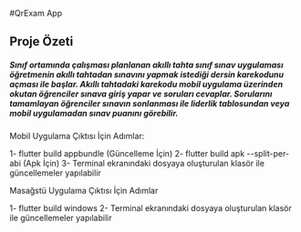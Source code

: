#QrExam App


## Proje Özeti

##### Sınıf ortamında çalışması planlanan akıllı tahta sınıf sınav uygulaması öğretmenin akıllı tahtadan sınavını yapmak istediği dersin karekodunu açması ile başlar. Akıllı tahtadaki karekodu mobil uygulama üzerinden okutan öğrenciler sınava giriş yapar ve soruları cevaplar. Sorularını tamamlayan öğrenciler sınavın sonlanması ile liderlik tablosundan veya mobil uygulamadan sınav puanını görebilir.














Mobil Uygulama Çıktısı İçin Adımlar:

1- flutter build appbundle (Güncelleme İçin)
2- flutter build apk --split-per-abi (Apk İçin)
3- Terminal ekranındaki dosyaya oluşturulan klasör ile güncellemeler yapılabilir

Masağstü Uygulama Çıktısı İçin Adımlar

1- flutter build windows 
2- Terminal ekranındaki dosyaya oluşturulan klasör ile güncellemeler yapılabilir

